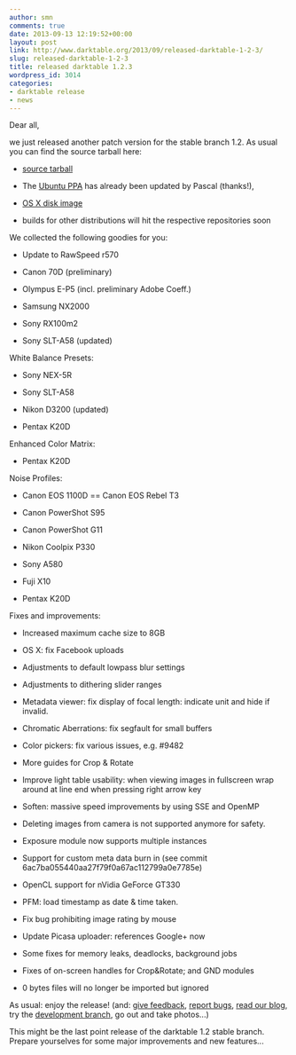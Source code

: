 ```yaml
---
author: smn
comments: true
date: 2013-09-13 12:19:52+00:00
layout: post
link: http://www.darktable.org/2013/09/released-darktable-1-2-3/
slug: released-darktable-1-2-3
title: released darktable 1.2.3
wordpress_id: 3014
categories:
- darktable release
- news
---
```


Dear all,

we just released another patch version for the stable branch 1.2. As usual you can find the source tarball here:



	
  * [source tarball](https://sourceforge.net/projects/darktable/files/darktable/1.2/darktable-1.2.3.tar.xz/download)

	
  * The [Ubuntu PPA](https://launchpad.net/~pmjdebruijn/+archive/darktable-release) has already been updated by Pascal (thanks!),

	
  * [OS X disk image](https://sourceforge.net/projects/darktable/files/darktable/1.2/darktable-1.2.3.dmg/download)

	
  * builds for other distributions will hit the respective repositories soon



We collected the following goodies for you:

	
  * Update to RawSpeed r570

	
  * Canon 70D (preliminary)

	
  * Olympus E-P5 (incl. preliminary Adobe Coeff.)

	
  * Samsung NX2000

	
  * Sony RX100m2

	
  * Sony SLT-A58 (updated)


White Balance Presets:

	
  * Sony NEX-5R

	
  * Sony SLT-A58

	
  * Nikon D3200 (updated)

	
  * Pentax K20D


Enhanced Color Matrix:

	
  * Pentax K20D


Noise Profiles:

	
  * Canon EOS 1100D == Canon EOS Rebel T3

	
  * Canon PowerShot S95

	
  * Canon PowerShot G11

	
  * Nikon Coolpix P330

	
  * Sony A580

	
  * Fuji X10

	
  * Pentax K20D


Fixes and improvements:

	
  * Increased maximum cache size to 8GB

	
  * OS X: fix Facebook uploads

	
  * Adjustments to default lowpass blur settings

	
  * Adjustments to dithering slider ranges

	
  * Metadata viewer: fix display of focal length: indicate unit and hide if invalid.

	
  * Chromatic Aberrations: fix segfault for small buffers

	
  * Color pickers: fix various issues, e.g. #9482

	
  * More guides for Crop & Rotate

	
  * Improve light table usability: when viewing images in fullscreen wrap around at line end when pressing right arrow key

	
  * Soften: massive speed improvements by using SSE and OpenMP

	
  * Deleting images from camera is not supported anymore for safety.

	
  * Exposure module now supports multiple instances

	
  * Support for custom meta data burn in (see commit 6ac7ba055440aa27f79f0a67ac112799a0e7785e)

	
  * OpenCL support for nVidia GeForce GT330

	
  * PFM: load timestamp as date & time taken.

	
  * Fix bug prohibiting image rating by mouse

	
  * Update Picasa uploader: references Google+ now

	
  * Some fixes for memory leaks, deadlocks, background jobs

	
  * Fixes of on-screen handles for Crop&Rotate; and GND modules

	
  * 0 bytes files will no longer be imported but ignored



As usual: enjoy the release!
(and: [give feedback](http://www.darktable.org/contact/), [report bugs](http://darktable.org/redmine/projects/darktable/issues), [read our blog](http://www.darktable.org/category/blog/), try the [development branch](https://github.com/darktable-org/darktable/commits/master), go out and take photos...)

This might be the last point release of the darktable 1.2 stable branch. Prepare yourselves for some major improvements and new features...
